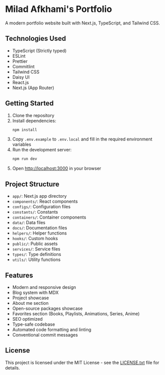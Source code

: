 # Milad Afkhami's Portfolio

A modern portfolio website built with Next.js, TypeScript, and Tailwind CSS.

## Technologies Used

- TypeScript (Strictly typed)
- ESLint
- Prettier
- Commitlint
- Tailwind CSS
- Daisy UI
- React.js
- Next.js (App Router)

## Getting Started

1. Clone the repository
2. Install dependencies:
   ```bash
   npm install
   ```
3. Copy `.env.example` to `.env.local` and fill in the required environment variables
4. Run the development server:
   ```bash
   npm run dev
   ```
5. Open [http://localhost:3000](http://localhost:3000) in your browser

## Project Structure

- `app/`: Next.js app directory
- `components/`: React components
- `configs/`: Configuration files
- `constants/`: Constants
- `containers/`: Container components
- `data/`: Data files
- `docs/`: Documentation files
- `helpers/`: Helper functions
- `hooks/`: Custom hooks
- `public/`: Public assets
- `services/`: Service files
- `types/`: Type definitions
- `utils/`: Utility functions

## Features

- Modern and responsive design
- Blog system with MDX
- Project showcase
- About me section
- Open-source packages showcase
- Favorites section (Books, Playlists, Animations, Series, Anime)
- SEO optimized
- Type-safe codebase
- Automated code formatting and linting
- Conventional commit messages

## License

This project is licensed under the MIT License - see the [LICENSE.txt](LICENSE.txt) file for details.

